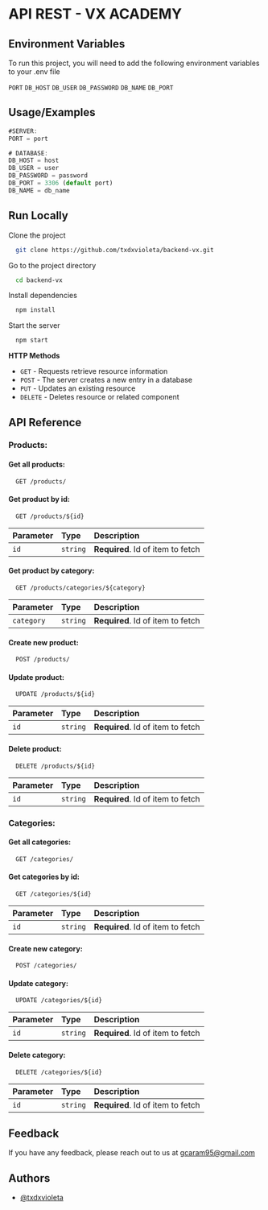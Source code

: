 # API REST - VX ACADEMY

## Environment Variables

To run this project, you will need to add the following environment variables to your .env file

`PORT` 
`DB_HOST`
`DB_USER`
`DB_PASSWORD`
`DB_NAME` 
`DB_PORT`


## Usage/Examples

```javascript
#SERVER:
PORT = port

# DATABASE:
DB_HOST = host
DB_USER = user
DB_PASSWORD = password
DB_PORT = 3306 (default port)
DB_NAME = db_name
```


## Run Locally

Clone the project

```bash
  git clone https://github.com/txdxvioleta/backend-vx.git
```

Go to the project directory

```bash
  cd backend-vx
```

Install dependencies

```bash
  npm install
```

Start the server

```bash
  npm start 
```


**HTTP Methods**
- `GET` - Requests retrieve resource information
- `POST` - The server creates a new entry in a database
- `PUT` - Updates an existing resource
- `DELETE` - Deletes resource or related component

## API Reference

### Products:


#### Get all products:

```http
  GET /products/
```

#### Get product by id:

```http
  GET /products/${id}
```

| Parameter | Type     | Description                       |
| :-------- | :------- | :-------------------------------- |
| `id`      | `string` | **Required**. Id of item to fetch |


#### Get product by category:

```http
  GET /products/categories/${category}
```

| Parameter | Type     | Description                       |
| :-------- | :------- | :-------------------------------- |
| `category`      | `string` | **Required**. Id of item to fetch |




#### Create new product:

```http
  POST /products/
```



#### Update product:

```http
  UPDATE /products/${id}
```

| Parameter | Type     | Description                       |
| :-------- | :------- | :-------------------------------- |
| `id`      | `string` | **Required**. Id of item to fetch |


#### Delete product:

```http
  DELETE /products/${id}
```

| Parameter | Type     | Description                       |
| :-------- | :------- | :-------------------------------- |
| `id`      | `string` | **Required**. Id of item to fetch |


### Categories:

#### Get all categories:

```http
  GET /categories/
```

#### Get categories by id:

```http
  GET /categories/${id}
```

| Parameter | Type     | Description                       |
| :-------- | :------- | :-------------------------------- |
| `id`      | `string` | **Required**. Id of item to fetch |


#### Create new category:

```http
  POST /categories/
```

#### Update category:

```http
  UPDATE /categories/${id}
```

| Parameter | Type     | Description                       |
| :-------- | :------- | :-------------------------------- |
| `id`      | `string` | **Required**. Id of item to fetch |


#### Delete category:

```http
  DELETE /categories/${id}
```

| Parameter | Type     | Description                       |
| :-------- | :------- | :-------------------------------- |
| `id`      | `string` | **Required**. Id of item to fetch |

## Feedback

If you have any feedback, please reach out to us at gcaram95@gmail.com


## Authors

- [@txdxvioleta](https://www.github.com/txdxvioleta)
